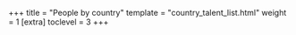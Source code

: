 +++
title = "People by country"
template = "country_talent_list.html"
weight = 1
[extra]
toclevel = 3
+++
